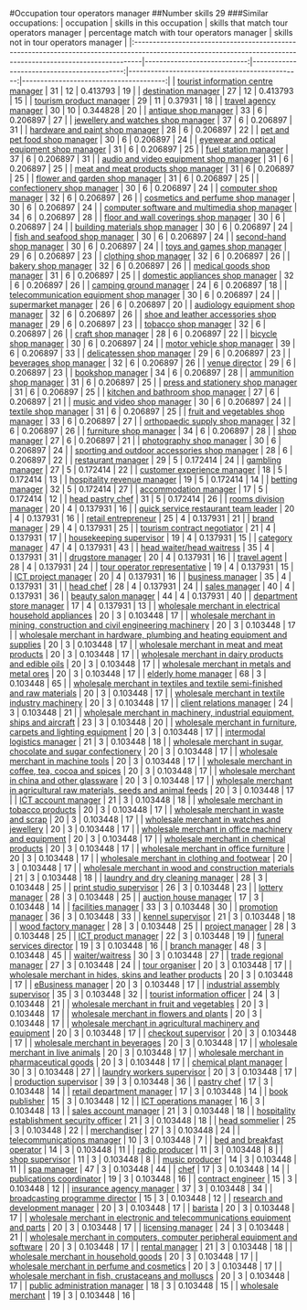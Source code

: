 #Occupation tour operators manager
##Number skills 29
###Similar occupations:
| occupation                                                                                                                                                    |   skills in this occupation |   skills that match tour operators manager |   percentage match with tour operators manager |   skills not in tour operators manager |
|:--------------------------------------------------------------------------------------------------------------------------------------------------------------|----------------------------:|-------------------------------------------:|-----------------------------------------------:|---------------------------------------:|
| [tourist information centre manager](tourist_information_centre_manager.md)                                                                                   |                          31 |                                         12 |                                       0.413793 |                                     19 |
| [destination manager](destination_manager.md)                                                                                                                 |                          27 |                                         12 |                                       0.413793 |                                     15 |
| [tourism product manager](tourism_product_manager.md)                                                                                                         |                          29 |                                         11 |                                       0.37931  |                                     18 |
| [travel agency manager](travel_agency_manager.md)                                                                                                             |                          30 |                                         10 |                                       0.344828 |                                     20 |
| [antique shop manager](antique_shop_manager.md)                                                                                                               |                          33 |                                          6 |                                       0.206897 |                                     27 |
| [jewellery and watches shop manager](jewellery_and_watches_shop_manager.md)                                                                                   |                          37 |                                          6 |                                       0.206897 |                                     31 |
| [hardware and paint shop manager](hardware_and_paint_shop_manager.md)                                                                                         |                          28 |                                          6 |                                       0.206897 |                                     22 |
| [pet and pet food shop manager](pet_and_pet_food_shop_manager.md)                                                                                             |                          30 |                                          6 |                                       0.206897 |                                     24 |
| [eyewear and optical equipment shop manager](eyewear_and_optical_equipment_shop_manager.md)                                                                   |                          31 |                                          6 |                                       0.206897 |                                     25 |
| [fuel station manager](fuel_station_manager.md)                                                                                                               |                          37 |                                          6 |                                       0.206897 |                                     31 |
| [audio and video equipment shop manager](audio_and_video_equipment_shop_manager.md)                                                                           |                          31 |                                          6 |                                       0.206897 |                                     25 |
| [meat and meat products shop manager](meat_and_meat_products_shop_manager.md)                                                                                 |                          31 |                                          6 |                                       0.206897 |                                     25 |
| [flower and garden shop manager](flower_and_garden_shop_manager.md)                                                                                           |                          31 |                                          6 |                                       0.206897 |                                     25 |
| [confectionery shop manager](confectionery_shop_manager.md)                                                                                                   |                          30 |                                          6 |                                       0.206897 |                                     24 |
| [computer shop manager](computer_shop_manager.md)                                                                                                             |                          32 |                                          6 |                                       0.206897 |                                     26 |
| [cosmetics and perfume shop manager](cosmetics_and_perfume_shop_manager.md)                                                                                   |                          30 |                                          6 |                                       0.206897 |                                     24 |
| [computer software and multimedia shop manager](computer_software_and_multimedia_shop_manager.md)                                                             |                          34 |                                          6 |                                       0.206897 |                                     28 |
| [floor and wall coverings shop manager](floor_and_wall_coverings_shop_manager.md)                                                                             |                          30 |                                          6 |                                       0.206897 |                                     24 |
| [building materials shop manager](building_materials_shop_manager.md)                                                                                         |                          30 |                                          6 |                                       0.206897 |                                     24 |
| [fish and seafood shop manager](fish_and_seafood_shop_manager.md)                                                                                             |                          30 |                                          6 |                                       0.206897 |                                     24 |
| [second-hand shop manager](second-hand_shop_manager.md)                                                                                                       |                          30 |                                          6 |                                       0.206897 |                                     24 |
| [toys and games shop manager](toys_and_games_shop_manager.md)                                                                                                 |                          29 |                                          6 |                                       0.206897 |                                     23 |
| [clothing shop manager](clothing_shop_manager.md)                                                                                                             |                          32 |                                          6 |                                       0.206897 |                                     26 |
| [bakery shop manager](bakery_shop_manager.md)                                                                                                                 |                          32 |                                          6 |                                       0.206897 |                                     26 |
| [medical goods shop manager](medical_goods_shop_manager.md)                                                                                                   |                          31 |                                          6 |                                       0.206897 |                                     25 |
| [domestic appliances shop manager](domestic_appliances_shop_manager.md)                                                                                       |                          32 |                                          6 |                                       0.206897 |                                     26 |
| [camping ground manager](camping_ground_manager.md)                                                                                                           |                          24 |                                          6 |                                       0.206897 |                                     18 |
| [telecommunication equipment shop manager](telecommunication_equipment_shop_manager.md)                                                                       |                          30 |                                          6 |                                       0.206897 |                                     24 |
| [supermarket manager](supermarket_manager.md)                                                                                                                 |                          26 |                                          6 |                                       0.206897 |                                     20 |
| [audiology equipment shop manager](audiology_equipment_shop_manager.md)                                                                                       |                          32 |                                          6 |                                       0.206897 |                                     26 |
| [shoe and leather accessories shop manager](shoe_and_leather_accessories_shop_manager.md)                                                                     |                          29 |                                          6 |                                       0.206897 |                                     23 |
| [tobacco shop manager](tobacco_shop_manager.md)                                                                                                               |                          32 |                                          6 |                                       0.206897 |                                     26 |
| [craft shop manager](craft_shop_manager.md)                                                                                                                   |                          28 |                                          6 |                                       0.206897 |                                     22 |
| [bicycle shop manager](bicycle_shop_manager.md)                                                                                                               |                          30 |                                          6 |                                       0.206897 |                                     24 |
| [motor vehicle shop manager](motor_vehicle_shop_manager.md)                                                                                                   |                          39 |                                          6 |                                       0.206897 |                                     33 |
| [delicatessen shop manager](delicatessen_shop_manager.md)                                                                                                     |                          29 |                                          6 |                                       0.206897 |                                     23 |
| [beverages shop manager](beverages_shop_manager.md)                                                                                                           |                          32 |                                          6 |                                       0.206897 |                                     26 |
| [venue director](venue_director.md)                                                                                                                           |                          29 |                                          6 |                                       0.206897 |                                     23 |
| [bookshop manager](bookshop_manager.md)                                                                                                                       |                          34 |                                          6 |                                       0.206897 |                                     28 |
| [ammunition shop manager](ammunition_shop_manager.md)                                                                                                         |                          31 |                                          6 |                                       0.206897 |                                     25 |
| [press and stationery shop manager](press_and_stationery_shop_manager.md)                                                                                     |                          31 |                                          6 |                                       0.206897 |                                     25 |
| [kitchen and bathroom shop manager](kitchen_and_bathroom_shop_manager.md)                                                                                     |                          27 |                                          6 |                                       0.206897 |                                     21 |
| [music and video shop manager](music_and_video_shop_manager.md)                                                                                               |                          30 |                                          6 |                                       0.206897 |                                     24 |
| [textile shop manager](textile_shop_manager.md)                                                                                                               |                          31 |                                          6 |                                       0.206897 |                                     25 |
| [fruit and vegetables shop manager](fruit_and_vegetables_shop_manager.md)                                                                                     |                          33 |                                          6 |                                       0.206897 |                                     27 |
| [orthopaedic supply shop manager](orthopaedic_supply_shop_manager.md)                                                                                         |                          32 |                                          6 |                                       0.206897 |                                     26 |
| [furniture shop manager](furniture_shop_manager.md)                                                                                                           |                          34 |                                          6 |                                       0.206897 |                                     28 |
| [shop manager](shop_manager.md)                                                                                                                               |                          27 |                                          6 |                                       0.206897 |                                     21 |
| [photography shop manager](photography_shop_manager.md)                                                                                                       |                          30 |                                          6 |                                       0.206897 |                                     24 |
| [sporting and outdoor accessories shop manager](sporting_and_outdoor_accessories_shop_manager.md)                                                             |                          28 |                                          6 |                                       0.206897 |                                     22 |
| [restaurant manager](restaurant_manager.md)                                                                                                                   |                          29 |                                          5 |                                       0.172414 |                                     24 |
| [gambling manager](gambling_manager.md)                                                                                                                       |                          27 |                                          5 |                                       0.172414 |                                     22 |
| [customer experience manager](customer_experience_manager.md)                                                                                                 |                          18 |                                          5 |                                       0.172414 |                                     13 |
| [hospitality revenue manager](hospitality_revenue_manager.md)                                                                                                 |                          19 |                                          5 |                                       0.172414 |                                     14 |
| [betting manager](betting_manager.md)                                                                                                                         |                          32 |                                          5 |                                       0.172414 |                                     27 |
| [accommodation manager](accommodation_manager.md)                                                                                                             |                          17 |                                          5 |                                       0.172414 |                                     12 |
| [head pastry chef](head_pastry_chef.md)                                                                                                                       |                          31 |                                          5 |                                       0.172414 |                                     26 |
| [rooms division manager](rooms_division_manager.md)                                                                                                           |                          20 |                                          4 |                                       0.137931 |                                     16 |
| [quick service restaurant team leader](quick_service_restaurant_team_leader.md)                                                                               |                          20 |                                          4 |                                       0.137931 |                                     16 |
| [retail entrepreneur](retail_entrepreneur.md)                                                                                                                 |                          25 |                                          4 |                                       0.137931 |                                     21 |
| [brand manager](brand_manager.md)                                                                                                                             |                          29 |                                          4 |                                       0.137931 |                                     25 |
| [tourism contract negotiator](tourism_contract_negotiator.md)                                                                                                 |                          21 |                                          4 |                                       0.137931 |                                     17 |
| [housekeeping supervisor](housekeeping_supervisor.md)                                                                                                         |                          19 |                                          4 |                                       0.137931 |                                     15 |
| [category manager](category_manager.md)                                                                                                                       |                          47 |                                          4 |                                       0.137931 |                                     43 |
| [head waiter/head waitress](head_waiter-head_waitress.md)                                                                                                     |                          35 |                                          4 |                                       0.137931 |                                     31 |
| [drugstore manager](drugstore_manager.md)                                                                                                                     |                          20 |                                          4 |                                       0.137931 |                                     16 |
| [travel agent](travel_agent.md)                                                                                                                               |                          28 |                                          4 |                                       0.137931 |                                     24 |
| [tour operator representative](tour_operator_representative.md)                                                                                               |                          19 |                                          4 |                                       0.137931 |                                     15 |
| [ICT project manager](ICT_project_manager.md)                                                                                                                 |                          20 |                                          4 |                                       0.137931 |                                     16 |
| [business manager](business_manager.md)                                                                                                                       |                          35 |                                          4 |                                       0.137931 |                                     31 |
| [head chef](head_chef.md)                                                                                                                                     |                          28 |                                          4 |                                       0.137931 |                                     24 |
| [sales manager](sales_manager.md)                                                                                                                             |                          40 |                                          4 |                                       0.137931 |                                     36 |
| [beauty salon manager](beauty_salon_manager.md)                                                                                                               |                          44 |                                          4 |                                       0.137931 |                                     40 |
| [department store manager](department_store_manager.md)                                                                                                       |                          17 |                                          4 |                                       0.137931 |                                     13 |
| [wholesale merchant in electrical household appliances](wholesale_merchant_in_electrical_household_appliances.md)                                             |                          20 |                                          3 |                                       0.103448 |                                     17 |
| [wholesale merchant in mining, construction and civil engineering machinery](wholesale_merchant_in_mining,_construction_and_civil_engineering_machinery.md)   |                          20 |                                          3 |                                       0.103448 |                                     17 |
| [wholesale merchant in hardware, plumbing and heating equipment and supplies](wholesale_merchant_in_hardware,_plumbing_and_heating_equipment_and_supplies.md) |                          20 |                                          3 |                                       0.103448 |                                     17 |
| [wholesale merchant in meat and meat products](wholesale_merchant_in_meat_and_meat_products.md)                                                               |                          20 |                                          3 |                                       0.103448 |                                     17 |
| [wholesale merchant in dairy products and edible oils](wholesale_merchant_in_dairy_products_and_edible_oils.md)                                               |                          20 |                                          3 |                                       0.103448 |                                     17 |
| [wholesale merchant in metals and metal ores](wholesale_merchant_in_metals_and_metal_ores.md)                                                                 |                          20 |                                          3 |                                       0.103448 |                                     17 |
| [elderly home manager](elderly_home_manager.md)                                                                                                               |                          68 |                                          3 |                                       0.103448 |                                     65 |
| [wholesale merchant in textiles and textile semi-finished and raw materials](wholesale_merchant_in_textiles_and_textile_semi-finished_and_raw_materials.md)   |                          20 |                                          3 |                                       0.103448 |                                     17 |
| [wholesale merchant in textile industry machinery](wholesale_merchant_in_textile_industry_machinery.md)                                                       |                          20 |                                          3 |                                       0.103448 |                                     17 |
| [client relations manager](client_relations_manager.md)                                                                                                       |                          24 |                                          3 |                                       0.103448 |                                     21 |
| [wholesale merchant in machinery, industrial equipment, ships and aircraft](wholesale_merchant_in_machinery,_industrial_equipment,_ships_and_aircraft.md)     |                          23 |                                          3 |                                       0.103448 |                                     20 |
| [wholesale merchant in furniture, carpets and lighting equipment](wholesale_merchant_in_furniture,_carpets_and_lighting_equipment.md)                         |                          20 |                                          3 |                                       0.103448 |                                     17 |
| [intermodal logistics manager](intermodal_logistics_manager.md)                                                                                               |                          21 |                                          3 |                                       0.103448 |                                     18 |
| [wholesale merchant in sugar, chocolate and sugar confectionery](wholesale_merchant_in_sugar,_chocolate_and_sugar_confectionery.md)                           |                          20 |                                          3 |                                       0.103448 |                                     17 |
| [wholesale merchant in machine tools](wholesale_merchant_in_machine_tools.md)                                                                                 |                          20 |                                          3 |                                       0.103448 |                                     17 |
| [wholesale merchant in coffee, tea, cocoa and spices](wholesale_merchant_in_coffee,_tea,_cocoa_and_spices.md)                                                 |                          20 |                                          3 |                                       0.103448 |                                     17 |
| [wholesale merchant in china and other glassware](wholesale_merchant_in_china_and_other_glassware.md)                                                         |                          20 |                                          3 |                                       0.103448 |                                     17 |
| [wholesale merchant in agricultural raw materials, seeds and animal feeds](wholesale_merchant_in_agricultural_raw_materials,_seeds_and_animal_feeds.md)       |                          20 |                                          3 |                                       0.103448 |                                     17 |
| [ICT account manager](ICT_account_manager.md)                                                                                                                 |                          21 |                                          3 |                                       0.103448 |                                     18 |
| [wholesale merchant in tobacco products](wholesale_merchant_in_tobacco_products.md)                                                                           |                          20 |                                          3 |                                       0.103448 |                                     17 |
| [wholesale merchant in waste and scrap](wholesale_merchant_in_waste_and_scrap.md)                                                                             |                          20 |                                          3 |                                       0.103448 |                                     17 |
| [wholesale merchant in watches and jewellery](wholesale_merchant_in_watches_and_jewellery.md)                                                                 |                          20 |                                          3 |                                       0.103448 |                                     17 |
| [wholesale merchant in office machinery and equipment](wholesale_merchant_in_office_machinery_and_equipment.md)                                               |                          20 |                                          3 |                                       0.103448 |                                     17 |
| [wholesale merchant in chemical products](wholesale_merchant_in_chemical_products.md)                                                                         |                          20 |                                          3 |                                       0.103448 |                                     17 |
| [wholesale merchant in office furniture](wholesale_merchant_in_office_furniture.md)                                                                           |                          20 |                                          3 |                                       0.103448 |                                     17 |
| [wholesale merchant in clothing and footwear](wholesale_merchant_in_clothing_and_footwear.md)                                                                 |                          20 |                                          3 |                                       0.103448 |                                     17 |
| [wholesale merchant in wood and construction materials](wholesale_merchant_in_wood_and_construction_materials.md)                                             |                          21 |                                          3 |                                       0.103448 |                                     18 |
| [laundry and dry cleaning manager](laundry_and_dry_cleaning_manager.md)                                                                                       |                          28 |                                          3 |                                       0.103448 |                                     25 |
| [print studio supervisor](print_studio_supervisor.md)                                                                                                         |                          26 |                                          3 |                                       0.103448 |                                     23 |
| [lottery manager](lottery_manager.md)                                                                                                                         |                          28 |                                          3 |                                       0.103448 |                                     25 |
| [auction house manager](auction_house_manager.md)                                                                                                             |                          17 |                                          3 |                                       0.103448 |                                     14 |
| [facilities manager](facilities_manager.md)                                                                                                                   |                          33 |                                          3 |                                       0.103448 |                                     30 |
| [promotion manager](promotion_manager.md)                                                                                                                     |                          36 |                                          3 |                                       0.103448 |                                     33 |
| [kennel supervisor](kennel_supervisor.md)                                                                                                                     |                          21 |                                          3 |                                       0.103448 |                                     18 |
| [wood factory manager](wood_factory_manager.md)                                                                                                               |                          28 |                                          3 |                                       0.103448 |                                     25 |
| [project manager](project_manager.md)                                                                                                                         |                          28 |                                          3 |                                       0.103448 |                                     25 |
| [ICT product manager](ICT_product_manager.md)                                                                                                                 |                          22 |                                          3 |                                       0.103448 |                                     19 |
| [funeral services director](funeral_services_director.md)                                                                                                     |                          19 |                                          3 |                                       0.103448 |                                     16 |
| [branch manager](branch_manager.md)                                                                                                                           |                          48 |                                          3 |                                       0.103448 |                                     45 |
| [waiter/waitress](waiter-waitress.md)                                                                                                                         |                          30 |                                          3 |                                       0.103448 |                                     27 |
| [trade regional manager](trade_regional_manager.md)                                                                                                           |                          27 |                                          3 |                                       0.103448 |                                     24 |
| [tour organiser](tour_organiser.md)                                                                                                                           |                          20 |                                          3 |                                       0.103448 |                                     17 |
| [wholesale merchant in hides, skins and leather products](wholesale_merchant_in_hides,_skins_and_leather_products.md)                                         |                          20 |                                          3 |                                       0.103448 |                                     17 |
| [eBusiness manager](eBusiness_manager.md)                                                                                                                     |                          20 |                                          3 |                                       0.103448 |                                     17 |
| [industrial assembly supervisor](industrial_assembly_supervisor.md)                                                                                           |                          35 |                                          3 |                                       0.103448 |                                     32 |
| [tourist information officer](tourist_information_officer.md)                                                                                                 |                          24 |                                          3 |                                       0.103448 |                                     21 |
| [wholesale merchant in fruit and vegetables](wholesale_merchant_in_fruit_and_vegetables.md)                                                                   |                          20 |                                          3 |                                       0.103448 |                                     17 |
| [wholesale merchant in flowers and plants](wholesale_merchant_in_flowers_and_plants.md)                                                                       |                          20 |                                          3 |                                       0.103448 |                                     17 |
| [wholesale merchant in agricultural machinery and equipment](wholesale_merchant_in_agricultural_machinery_and_equipment.md)                                   |                          20 |                                          3 |                                       0.103448 |                                     17 |
| [checkout supervisor](checkout_supervisor.md)                                                                                                                 |                          20 |                                          3 |                                       0.103448 |                                     17 |
| [wholesale merchant in beverages](wholesale_merchant_in_beverages.md)                                                                                         |                          20 |                                          3 |                                       0.103448 |                                     17 |
| [wholesale merchant in live animals](wholesale_merchant_in_live_animals.md)                                                                                   |                          20 |                                          3 |                                       0.103448 |                                     17 |
| [wholesale merchant in pharmaceutical goods](wholesale_merchant_in_pharmaceutical_goods.md)                                                                   |                          20 |                                          3 |                                       0.103448 |                                     17 |
| [chemical plant manager](chemical_plant_manager.md)                                                                                                           |                          30 |                                          3 |                                       0.103448 |                                     27 |
| [laundry workers supervisor](laundry_workers_supervisor.md)                                                                                                   |                          20 |                                          3 |                                       0.103448 |                                     17 |
| [production supervisor](production_supervisor.md)                                                                                                             |                          39 |                                          3 |                                       0.103448 |                                     36 |
| [pastry chef](pastry_chef.md)                                                                                                                                 |                          17 |                                          3 |                                       0.103448 |                                     14 |
| [retail department manager](retail_department_manager.md)                                                                                                     |                          17 |                                          3 |                                       0.103448 |                                     14 |
| [book publisher](book_publisher.md)                                                                                                                           |                          15 |                                          3 |                                       0.103448 |                                     12 |
| [ICT operations manager](ICT_operations_manager.md)                                                                                                           |                          16 |                                          3 |                                       0.103448 |                                     13 |
| [sales account manager](sales_account_manager.md)                                                                                                             |                          21 |                                          3 |                                       0.103448 |                                     18 |
| [hospitality establishment security officer](hospitality_establishment_security_officer.md)                                                                   |                          21 |                                          3 |                                       0.103448 |                                     18 |
| [head sommelier](head_sommelier.md)                                                                                                                           |                          25 |                                          3 |                                       0.103448 |                                     22 |
| [merchandiser](merchandiser.md)                                                                                                                               |                          27 |                                          3 |                                       0.103448 |                                     24 |
| [telecommunications manager](telecommunications_manager.md)                                                                                                   |                          10 |                                          3 |                                       0.103448 |                                      7 |
| [bed and breakfast operator](bed_and_breakfast_operator.md)                                                                                                   |                          14 |                                          3 |                                       0.103448 |                                     11 |
| [radio producer](radio_producer.md)                                                                                                                           |                          11 |                                          3 |                                       0.103448 |                                      8 |
| [shop supervisor](shop_supervisor.md)                                                                                                                         |                          11 |                                          3 |                                       0.103448 |                                      8 |
| [music producer](music_producer.md)                                                                                                                           |                          14 |                                          3 |                                       0.103448 |                                     11 |
| [spa manager](spa_manager.md)                                                                                                                                 |                          47 |                                          3 |                                       0.103448 |                                     44 |
| [chef](chef.md)                                                                                                                                               |                          17 |                                          3 |                                       0.103448 |                                     14 |
| [publications coordinator](publications_coordinator.md)                                                                                                       |                          19 |                                          3 |                                       0.103448 |                                     16 |
| [contract engineer](contract_engineer.md)                                                                                                                     |                          15 |                                          3 |                                       0.103448 |                                     12 |
| [insurance agency manager](insurance_agency_manager.md)                                                                                                       |                          37 |                                          3 |                                       0.103448 |                                     34 |
| [broadcasting programme director](broadcasting_programme_director.md)                                                                                         |                          15 |                                          3 |                                       0.103448 |                                     12 |
| [research and development manager](research_and_development_manager.md)                                                                                       |                          20 |                                          3 |                                       0.103448 |                                     17 |
| [barista](barista.md)                                                                                                                                         |                          20 |                                          3 |                                       0.103448 |                                     17 |
| [wholesale merchant in electronic and telecommunications equipment and parts](wholesale_merchant_in_electronic_and_telecommunications_equipment_and_parts.md) |                          20 |                                          3 |                                       0.103448 |                                     17 |
| [licensing manager](licensing_manager.md)                                                                                                                     |                          24 |                                          3 |                                       0.103448 |                                     21 |
| [wholesale merchant in computers, computer peripheral equipment and software](wholesale_merchant_in_computers,_computer_peripheral_equipment_and_software.md) |                          20 |                                          3 |                                       0.103448 |                                     17 |
| [rental manager](rental_manager.md)                                                                                                                           |                          21 |                                          3 |                                       0.103448 |                                     18 |
| [wholesale merchant in household goods](wholesale_merchant_in_household_goods.md)                                                                             |                          20 |                                          3 |                                       0.103448 |                                     17 |
| [wholesale merchant in perfume and cosmetics](wholesale_merchant_in_perfume_and_cosmetics.md)                                                                 |                          20 |                                          3 |                                       0.103448 |                                     17 |
| [wholesale merchant in fish, crustaceans and molluscs](wholesale_merchant_in_fish,_crustaceans_and_molluscs.md)                                               |                          20 |                                          3 |                                       0.103448 |                                     17 |
| [public administration manager](public_administration_manager.md)                                                                                             |                          18 |                                          3 |                                       0.103448 |                                     15 |
| [wholesale merchant](wholesale_merchant.md)                                                                                                                   |                          19 |                                          3 |                                       0.103448 |                                     16 |
